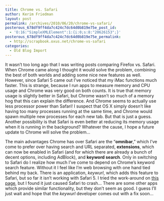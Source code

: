 ```yaml
---
title: Chrome vs. Safari
author: Kerim Friedman
layout: post
permalink: /archives/2010/06/20/chrome-vs-safari/
posterous_678df9ff4da7c424c7dc64d0b819e75e_post_id:
  - 'O:16:"SimpleXMLElement":1:{i:0;s:8:"20626153";}'
posterous_678df9ff4da7c424c7dc64d0b819e75e_permalink:
  - http://scrapbook.oxus.net/chrome-vs-safari
categories:
  - Old Blog Import
---
```

It wasn&#8217;t too long ago that I was writing posts comparing Firefox vs. Safari. When Chrome came along I thought it would solve the problem, combining the best of both worlds and adding some nice new features as well. However, since Safari 5 came out I&#8217;ve noticed that my iMac functions much faster. This is strange, because I run apps to measure memory and CPU usage and Chrome was very good on both counts. It is true that memory usage is slightly better in Safari, but Chrome wasn&#8217;t so much of a memory hog that this can explain the difference. And Chrome seems to actually use less processor power than Safari! I suspect that OS X simply doesn&#8217;t like having too many processes running at the same time, and Chrome would spawn multiple new processes for each new tab. But that is just a guess. Another possibility is that Safari is even better at reducing its memory usage when it is running in the background? Whatever the cause, I hope a future update to Chrome will solve the problem…

The main advantages Chrome has over Safari are the &#8220;**omnibar**,&#8221; which I&#8217;ve come to prefer over having search and URL separated, **extensions**, which can now be enabled in Safari (and for which there are already a bunch of decent options, including AdBlock), and **keyword search**. Only in switching to Safari do I realize how much I&#8217;ve come to depend on Chrome&#8217;s keyword search feature. Without it I feel like I&#8217;m web browsing with one hand tied behind my back. There is an application, *keywurl*, which adds this feature to Safari, but so far it isn&#8217;t working with Safari 5. I tried the work-around on <a href="http://github.com/alexstaubo/keywurl/issues#issue/13" onclick="_gaq.push(['_trackEvent', 'outbound-article', 'http://github.com/alexstaubo/keywurl/issues#issue/13', 'this page']);" >this page</a>, but I found it just caused Safari to crash&#8230; There are some other apps which provide similar functionality, but they don&#8217;t seem as good. I guess I&#8217;ll just wait and hope that the *keywurl* developer comes out with a fix soon&#8230;

